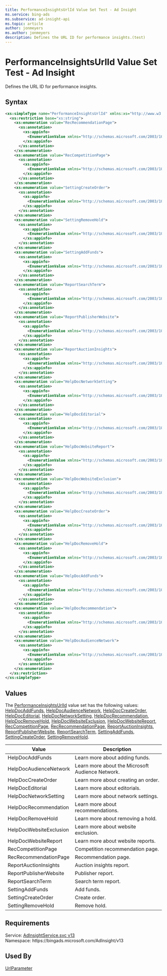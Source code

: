 ```yaml
---
title: PerformanceInsightsUrlId Value Set Test - Ad Insight
ms.service: bing-ads
ms.subservice: ad-insight-api
ms.topic: article
author: jonmeyers
ms.author: jonmeyers
description: Defines the URL ID for performance insights.(test)
---
```

# PerformanceInsightsUrlId Value Set Test - Ad Insight
Defines the URL ID for performance insights.

## Syntax
```xml
<xs:simpleType name="PerformanceInsightsUrlId" xmlns:xs="http://www.w3.org/2001/XMLSchema">
  <xs:restriction base="xs:string">
    <xs:enumeration value="RecRecommendationPage">
      <xs:annotation>
        <xs:appinfo>
          <EnumerationValue xmlns="http://schemas.microsoft.com/2003/10/Serialization/">1</EnumerationValue>
        </xs:appinfo>
      </xs:annotation>
    </xs:enumeration>
    <xs:enumeration value="RecCompetitionPage">
      <xs:annotation>
        <xs:appinfo>
          <EnumerationValue xmlns="http://schemas.microsoft.com/2003/10/Serialization/">2</EnumerationValue>
        </xs:appinfo>
      </xs:annotation>
    </xs:enumeration>
    <xs:enumeration value="SettingCreateOrder">
      <xs:annotation>
        <xs:appinfo>
          <EnumerationValue xmlns="http://schemas.microsoft.com/2003/10/Serialization/">3</EnumerationValue>
        </xs:appinfo>
      </xs:annotation>
    </xs:enumeration>
    <xs:enumeration value="SettingRemoveHold">
      <xs:annotation>
        <xs:appinfo>
          <EnumerationValue xmlns="http://schemas.microsoft.com/2003/10/Serialization/">4</EnumerationValue>
        </xs:appinfo>
      </xs:annotation>
    </xs:enumeration>
    <xs:enumeration value="SettingAddFunds">
      <xs:annotation>
        <xs:appinfo>
          <EnumerationValue xmlns="http://schemas.microsoft.com/2003/10/Serialization/">5</EnumerationValue>
        </xs:appinfo>
      </xs:annotation>
    </xs:enumeration>
    <xs:enumeration value="ReportSearchTerm">
      <xs:annotation>
        <xs:appinfo>
          <EnumerationValue xmlns="http://schemas.microsoft.com/2003/10/Serialization/">6</EnumerationValue>
        </xs:appinfo>
      </xs:annotation>
    </xs:enumeration>
    <xs:enumeration value="ReportPublisherWebsite">
      <xs:annotation>
        <xs:appinfo>
          <EnumerationValue xmlns="http://schemas.microsoft.com/2003/10/Serialization/">7</EnumerationValue>
        </xs:appinfo>
      </xs:annotation>
    </xs:enumeration>
    <xs:enumeration value="ReportAuctionInsights">
      <xs:annotation>
        <xs:appinfo>
          <EnumerationValue xmlns="http://schemas.microsoft.com/2003/10/Serialization/">8</EnumerationValue>
        </xs:appinfo>
      </xs:annotation>
    </xs:enumeration>
    <xs:enumeration value="HelpDocNetworkSetting">
      <xs:annotation>
        <xs:appinfo>
          <EnumerationValue xmlns="http://schemas.microsoft.com/2003/10/Serialization/">9</EnumerationValue>
        </xs:appinfo>
      </xs:annotation>
    </xs:enumeration>
    <xs:enumeration value="HelpDocEditorial">
      <xs:annotation>
        <xs:appinfo>
          <EnumerationValue xmlns="http://schemas.microsoft.com/2003/10/Serialization/">10</EnumerationValue>
        </xs:appinfo>
      </xs:annotation>
    </xs:enumeration>
    <xs:enumeration value="HelpDocWebsiteReport">
      <xs:annotation>
        <xs:appinfo>
          <EnumerationValue xmlns="http://schemas.microsoft.com/2003/10/Serialization/">11</EnumerationValue>
        </xs:appinfo>
      </xs:annotation>
    </xs:enumeration>
    <xs:enumeration value="HelpDocWebsiteExclusion">
      <xs:annotation>
        <xs:appinfo>
          <EnumerationValue xmlns="http://schemas.microsoft.com/2003/10/Serialization/">12</EnumerationValue>
        </xs:appinfo>
      </xs:annotation>
    </xs:enumeration>
    <xs:enumeration value="HelpDocCreateOrder">
      <xs:annotation>
        <xs:appinfo>
          <EnumerationValue xmlns="http://schemas.microsoft.com/2003/10/Serialization/">13</EnumerationValue>
        </xs:appinfo>
      </xs:annotation>
    </xs:enumeration>
    <xs:enumeration value="HelpDocRemoveHold">
      <xs:annotation>
        <xs:appinfo>
          <EnumerationValue xmlns="http://schemas.microsoft.com/2003/10/Serialization/">14</EnumerationValue>
        </xs:appinfo>
      </xs:annotation>
    </xs:enumeration>
    <xs:enumeration value="HelpDocAddFunds">
      <xs:annotation>
        <xs:appinfo>
          <EnumerationValue xmlns="http://schemas.microsoft.com/2003/10/Serialization/">15</EnumerationValue>
        </xs:appinfo>
      </xs:annotation>
    </xs:enumeration>
    <xs:enumeration value="HelpDocRecommendation">
      <xs:annotation>
        <xs:appinfo>
          <EnumerationValue xmlns="http://schemas.microsoft.com/2003/10/Serialization/">16</EnumerationValue>
        </xs:appinfo>
      </xs:annotation>
    </xs:enumeration>
    <xs:enumeration value="HelpDocAudienceNetwork">
      <xs:annotation>
        <xs:appinfo>
          <EnumerationValue xmlns="http://schemas.microsoft.com/2003/10/Serialization/">17</EnumerationValue>
        </xs:appinfo>
      </xs:annotation>
    </xs:enumeration>
  </xs:restriction>
</xs:simpleType>
```

## <a name="values"></a>Values

The [PerformanceInsightsUrlId](performanceinsightsurlid.md) value set has the following values: [HelpDocAddFunds](#helpdocaddfunds), [HelpDocAudienceNetwork](#helpdocaudiencenetwork), [HelpDocCreateOrder](#helpdoccreateorder), [HelpDocEditorial](#helpdoceditorial), [HelpDocNetworkSetting](#helpdocnetworksetting), [HelpDocRecommendation](#helpdocrecommendation), [HelpDocRemoveHold](#helpdocremovehold), [HelpDocWebsiteExclusion](#helpdocwebsiteexclusion), [HelpDocWebsiteReport](#helpdocwebsitereport), [RecCompetitionPage](#reccompetitionpage), [RecRecommendationPage](#recrecommendationpage), [ReportAuctionInsights](#reportauctioninsights), [ReportPublisherWebsite](#reportpublisherwebsite), [ReportSearchTerm](#reportsearchterm), [SettingAddFunds](#settingaddfunds), [SettingCreateOrder](#settingcreateorder), [SettingRemoveHold](#settingremovehold).

|Value|Description|
|-----------|---------------|
|<a name="helpdocaddfunds"></a>HelpDocAddFunds|Learn more about adding funds.|
|<a name="helpdocaudiencenetwork"></a>HelpDocAudienceNetwork|Learn more about the Microsoft Audience Network.|
|<a name="helpdoccreateorder"></a>HelpDocCreateOrder|Learn more about creating an order.|
|<a name="helpdoceditorial"></a>HelpDocEditorial|Learn more about editorials.|
|<a name="helpdocnetworksetting"></a>HelpDocNetworkSetting|Learn more about network settings.|
|<a name="helpdocrecommendation"></a>HelpDocRecommendation|Learn more about recommendations.|
|<a name="helpdocremovehold"></a>HelpDocRemoveHold|Learn more about removing a hold.|
|<a name="helpdocwebsiteexclusion"></a>HelpDocWebsiteExclusion|Learn more about website exclusion.|
|<a name="helpdocwebsitereport"></a>HelpDocWebsiteReport|Learn more about website reports.|
|<a name="reccompetitionpage"></a>RecCompetitionPage|Competition recommendation page.|
|<a name="recrecommendationpage"></a>RecRecommendationPage|Recommendation page.|
|<a name="reportauctioninsights"></a>ReportAuctionInsights|Auction insights report.|
|<a name="reportpublisherwebsite"></a>ReportPublisherWebsite|Publisher report.|
|<a name="reportsearchterm"></a>ReportSearchTerm|Search term report.|
|<a name="settingaddfunds"></a>SettingAddFunds|Add funds.|
|<a name="settingcreateorder"></a>SettingCreateOrder|Create order.|
|<a name="settingremovehold"></a>SettingRemoveHold|Remove hold.|

## Requirements
Service: [AdInsightService.svc v13](https://adinsight.api.bingads.microsoft.com/Api/Advertiser/AdInsight/v13/AdInsightService.svc)  
Namespace: https\://bingads.microsoft.com/AdInsight/v13  

## Used By
[UrlParameter](urlparameter.md)  
